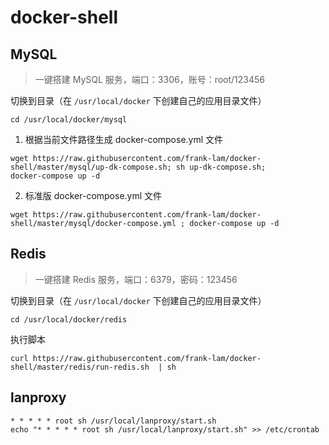 # docker-shell

## MySQL

> 一键搭建 MySQL 服务，端口：3306，账号：root/123456

切换到目录（在 `/usr/local/docker` 下创建自己的应用目录文件）

```shell
cd /usr/local/docker/mysql
```

1. 根据当前文件路径生成 docker-compose.yml 文件

```shell
wget https://raw.githubusercontent.com/frank-lam/docker-shell/master/mysql/up-dk-compose.sh; sh up-dk-compose.sh;
docker-compose up -d
```

2. 标准版 docker-compose.yml 文件

```shell
wget https://raw.githubusercontent.com/frank-lam/docker-shell/master/mysql/docker-compose.yml ; docker-compose up -d
```



## Redis

> 一键搭建 Redis 服务，端口：6379，密码：123456

切换到目录（在 `/usr/local/docker` 下创建自己的应用目录文件）

```
cd /usr/local/docker/redis
```

执行脚本

```
curl https://raw.githubusercontent.com/frank-lam/docker-shell/master/redis/run-redis.sh  | sh
```



## lanproxy

```shell
* * * * * root sh /usr/local/lanproxy/start.sh
echo "* * * * * root sh /usr/local/lanproxy/start.sh" >> /etc/crontab
```

